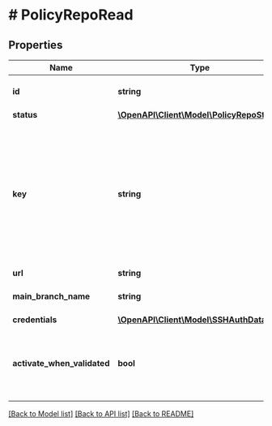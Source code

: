# # PolicyRepoRead

## Properties

Name | Type | Description | Notes
------------ | ------------- | ------------- | -------------
**id** | **string** | Unique id of the policy repo |
**status** | [**\OpenAPI\Client\Model\PolicyRepoStatus**](PolicyRepoStatus.md) |  |
**key** | **string** | A URL-friendly name of the policy repo (i.e: slug). You will be able to query later using this key instead of the id (UUID) of the policy repo. |
**url** | **string** |  |
**main_branch_name** | **string** |  | [optional] [default to 'main']
**credentials** | [**\OpenAPI\Client\Model\SSHAuthData**](SSHAuthData.md) |  |
**activate_when_validated** | **bool** | if you want to change your policy repository to this repo right after it is validated | [optional] [default to false]

[[Back to Model list]](../../README.md#models) [[Back to API list]](../../README.md#endpoints) [[Back to README]](../../README.md)
